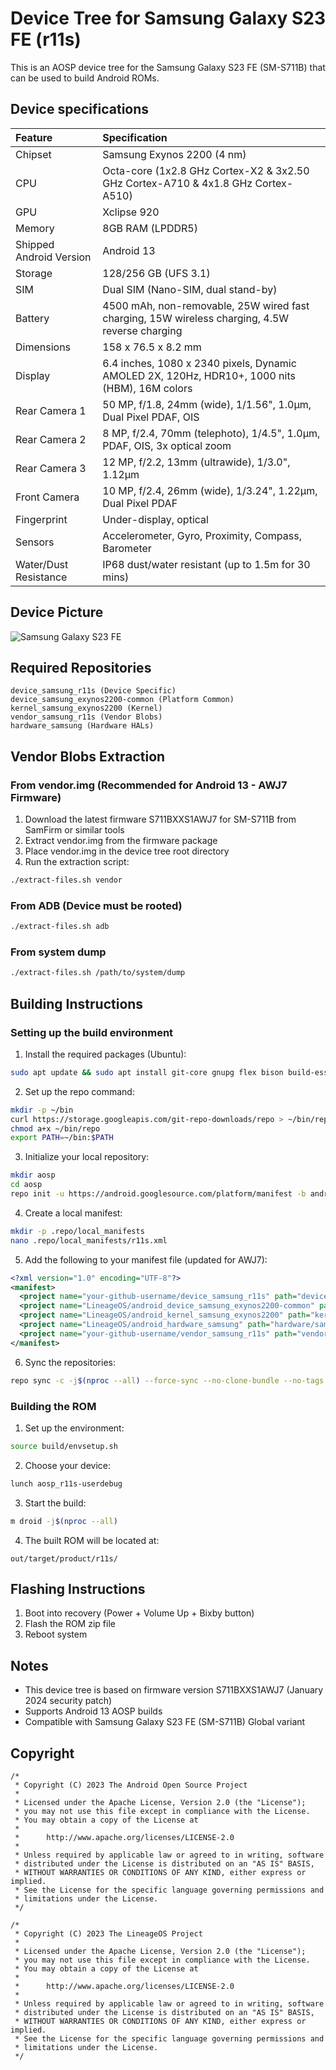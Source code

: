 # Device Tree for Samsung Galaxy S23 FE (r11s)

This is an AOSP device tree for the Samsung Galaxy S23 FE (SM-S711B) that can be used to build Android ROMs.

## Device specifications

| Feature                 | Specification                                                                                     |
| :---------------------- | :------------------------------------------------------------------------------------------------ |
| Chipset                 | Samsung Exynos 2200 (4 nm)                                                                        |
| CPU                     | Octa-core (1x2.8 GHz Cortex-X2 & 3x2.50 GHz Cortex-A710 & 4x1.8 GHz Cortex-A510)                 |
| GPU                     | Xclipse 920                                                                                       |
| Memory                  | 8GB RAM (LPDDR5)                                                                                  |
| Shipped Android Version | Android 13                                                                                        |
| Storage                 | 128/256 GB (UFS 3.1)                                                                              |
| SIM                     | Dual SIM (Nano-SIM, dual stand-by)                                                                |
| Battery                 | 4500 mAh, non-removable, 25W wired fast charging, 15W wireless charging, 4.5W reverse charging    |
| Dimensions              | 158 x 76.5 x 8.2 mm                                                                               |
| Display                 | 6.4 inches, 1080 x 2340 pixels, Dynamic AMOLED 2X, 120Hz, HDR10+, 1000 nits (HBM), 16M colors     |
| Rear Camera 1           | 50 MP, f/1.8, 24mm (wide), 1/1.56", 1.0µm, Dual Pixel PDAF, OIS                                  |
| Rear Camera 2           | 8 MP, f/2.4, 70mm (telephoto), 1/4.5", 1.0µm, PDAF, OIS, 3x optical zoom                         |
| Rear Camera 3           | 12 MP, f/2.2, 13mm (ultrawide), 1/3.0", 1.12µm                                                    |
| Front Camera            | 10 MP, f/2.4, 26mm (wide), 1/3.24", 1.22µm, Dual Pixel PDAF                                      |
| Fingerprint             | Under-display, optical                                                                            |
| Sensors                 | Accelerometer, Gyro, Proximity, Compass, Barometer                                                 |
| Water/Dust Resistance   | IP68 dust/water resistant (up to 1.5m for 30 mins)                                                |

## Device Picture
![Samsung Galaxy S23 FE](https://fdn2.gsmarena.com/vv/pics/samsung/samsung-galaxy-s23-fe-1.jpg)

## Required Repositories
```
device_samsung_r11s (Device Specific)
device_samsung_exynos2200-common (Platform Common)
kernel_samsung_exynos2200 (Kernel)
vendor_samsung_r11s (Vendor Blobs)
hardware_samsung (Hardware HALs)
```

## Vendor Blobs Extraction

### From vendor.img (Recommended for Android 13 - AWJ7 Firmware)
1. Download the latest firmware S711BXXS1AWJ7 for SM-S711B from SamFirm or similar tools
2. Extract vendor.img from the firmware package
3. Place vendor.img in the device tree root directory
4. Run the extraction script:
```bash
./extract-files.sh vendor
```

### From ADB (Device must be rooted)
```bash
./extract-files.sh adb
```

### From system dump
```bash
./extract-files.sh /path/to/system/dump
```

## Building Instructions

### Setting up the build environment

1. Install the required packages (Ubuntu):
```bash
sudo apt update && sudo apt install git-core gnupg flex bison build-essential zip curl zlib1g-dev libc6-dev-i386 libncurses5 x11proto-core-dev libx11-dev lib32z1-dev libgl1-mesa-dev libxml2-utils xsltproc unzip fontconfig python3
```

2. Set up the repo command:
```bash
mkdir -p ~/bin
curl https://storage.googleapis.com/git-repo-downloads/repo > ~/bin/repo
chmod a+x ~/bin/repo
export PATH=~/bin:$PATH
```

3. Initialize your local repository:
```bash
mkdir aosp
cd aosp
repo init -u https://android.googlesource.com/platform/manifest -b android-13.0.0_r75
```

4. Create a local manifest:
```bash
mkdir -p .repo/local_manifests
nano .repo/local_manifests/r11s.xml
```

5. Add the following to your manifest file (updated for AWJ7):
```xml
<?xml version="1.0" encoding="UTF-8"?>
<manifest>
  <project name="your-github-username/device_samsung_r11s" path="device/samsung/r11s" remote="github" revision="android-13" />
  <project name="LineageOS/android_device_samsung_exynos2200-common" path="device/samsung/exynos2200-common" remote="github" revision="lineage-20" />
  <project name="LineageOS/android_kernel_samsung_exynos2200" path="kernel/samsung/exynos2200" remote="github" revision="lineage-20" />
  <project name="LineageOS/android_hardware_samsung" path="hardware/samsung" remote="github" revision="lineage-20" />
  <project name="your-github-username/vendor_samsung_r11s" path="vendor/samsung/r11s" remote="github" revision="android-13-awj7" />
</manifest>
```

6. Sync the repositories:
```bash
repo sync -c -j$(nproc --all) --force-sync --no-clone-bundle --no-tags
```

### Building the ROM

1. Set up the environment:
```bash
source build/envsetup.sh
```

2. Choose your device:
```bash
lunch aosp_r11s-userdebug
```

3. Start the build:
```bash
m droid -j$(nproc --all)
```

4. The built ROM will be located at:
```
out/target/product/r11s/
```

## Flashing Instructions

1. Boot into recovery (Power + Volume Up + Bixby button)
2. Flash the ROM zip file
3. Reboot system

## Notes
- This device tree is based on firmware version S711BXXS1AWJ7 (January 2024 security patch)
- Supports Android 13 AOSP builds
- Compatible with Samsung Galaxy S23 FE (SM-S711B) Global variant

## Copyright

```
/*
 * Copyright (C) 2023 The Android Open Source Project
 *
 * Licensed under the Apache License, Version 2.0 (the "License");
 * you may not use this file except in compliance with the License.
 * You may obtain a copy of the License at
 *
 *      http://www.apache.org/licenses/LICENSE-2.0
 *
 * Unless required by applicable law or agreed to in writing, software
 * distributed under the License is distributed on an "AS IS" BASIS,
 * WITHOUT WARRANTIES OR CONDITIONS OF ANY KIND, either express or implied.
 * See the License for the specific language governing permissions and
 * limitations under the License.
 */
```
```
/*
 * Copyright (C) 2023 The LineageOS Project
 *
 * Licensed under the Apache License, Version 2.0 (the "License");
 * you may not use this file except in compliance with the License.
 * You may obtain a copy of the License at
 *
 *      http://www.apache.org/licenses/LICENSE-2.0
 *
 * Unless required by applicable law or agreed to in writing, software
 * distributed under the License is distributed on an "AS IS" BASIS,
 * WITHOUT WARRANTIES OR CONDITIONS OF ANY KIND, either express or implied.
 * See the License for the specific language governing permissions and
 * limitations under the License.
 */
```
